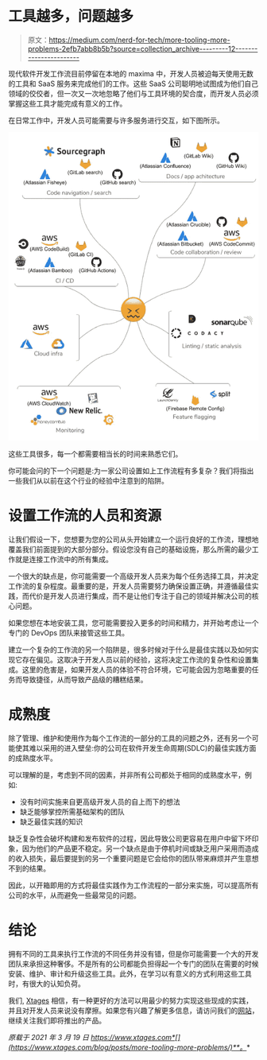 # 工具越多，问题越多

> 原文：<https://medium.com/nerd-for-tech/more-tooling-more-problems-2efb7abb8b5b?source=collection_archive---------12----------------------->

现代软件开发工作流目前停留在本地的 maxima 中，开发人员被迫每天使用无数的工具和 SaaS 服务来完成他们的工作。这些 SaaS 公司聪明地试图成为他们自己领域的佼佼者，但一次又一次地忽略了他们与工具环境的契合度，而开发人员必须掌握这些工具才能完成有意义的工作。

在日常工作中，开发人员可能需要与许多服务进行交互，如下图所示。

![](img/9639ab578c0a0955709f6ed63ba225ef.png)

这些工具很多，每一个都需要相当长的时间来熟悉它们。

你可能会问的下一个问题是:为一家公司设置如上工作流程有多复杂？我们将指出一些我们从以前在这个行业的经验中注意到的陷阱。

# 设置工作流的人员和资源

让我们假设一下，您想要为您的公司从头开始建立一个运行良好的工作流，理想地覆盖我们前面提到的大部分部分。假设您没有自己的基础设施，那么所需的最少工作就是连接工作流中的所有集成。

一个很大的缺点是，你可能需要一个高级开发人员来为每个任务选择工具，并决定工作流的复杂程度。最重要的是，开发人员需要努力确保设置正确，并遵循最佳实践，而代价是开发人员进行集成，而不是让他们专注于自己的领域并解决公司的核心问题。

如果您想在本地安装工具，您可能需要投入更多的时间和精力，并开始考虑让一个专门的 DevOps 团队来接管这些工具。

建立一个复杂的工作流的另一个陷阱是，很多时候对于什么是最佳实践以及如何实现它存在偏见。这取决于开发人员以前的经验，这将决定工作流的复杂性和设置集成。这里的危害是，如果开发人员的体验不符合环境，它可能会因为忽略重要的任务而导致捷径，从而导致产品级的糟糕结果。

# 成熟度

除了管理、维护和使用作为每个工作流的一部分的工具的问题之外，还有另一个可能使其难以采用的进入壁垒:你的公司在软件开发生命周期(SDLC)的最佳实践方面的成熟度水平。

可以理解的是，考虑到不同的因素，并非所有公司都处于相同的成熟度水平，例如:

*   没有时间实施来自更高级开发人员的自上而下的想法
*   缺乏能够掌控所需基础架构的团队
*   缺乏最佳实践的知识

缺乏复杂性会破坏构建和发布软件的过程，因此导致公司更容易在用户中留下坏印象，因为他们的产品更不稳定。另一个缺点是由于停机时间或缺乏用户采用而造成的收入损失，最后要提到的另一个重要问题是它会给你的团队带来麻烦并产生意想不到的结果。

因此，以开箱即用的方式将最佳实践作为工作流程的一部分来实施，可以提高所有公司的水平，从而避免一些最常见的问题。

# 结论

拥有不同的工具来执行工作流的不同任务并没有错，但是你可能需要一个大的开发团队来承担这种奢侈。不是所有的公司都能负担得起一个专门的团队在需要的时候安装、维护、审计和升级这些工具。此外，在学习以有意义的方式利用这些工具时，有很大的认知负荷。

我们, [Xtages](https://xtages.com) 相信，有一种更好的方法可以用最少的努力实现这些现成的实践，并且对开发人员来说没有摩擦。如果您有兴趣了解更多信息，请访问我们的[网站](https://xtages.com)，继续关注我们即将推出的产品。

*原载于 2021 年 3 月 19 日 https://www.xtages.com*[](https://www.xtages.com/blog/posts/more-tooling-more-problems/)**。**